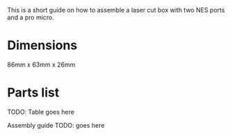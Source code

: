 This is a short guide on how to assemble a laser cut box with two NES ports and a pro micro.

Dimensions
===
86mm x 63mm x 26mm


Parts list
===
TODO: Table goes here


Assembly guide
TODO: goes here
